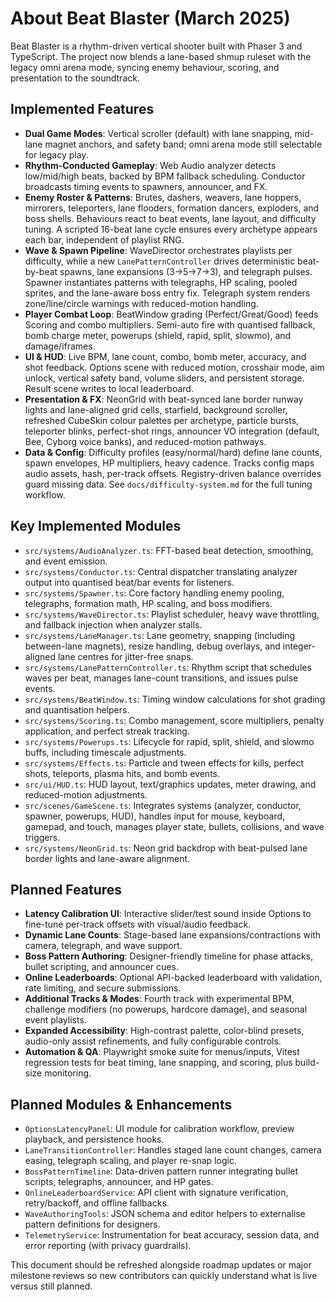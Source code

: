 # About Beat Blaster (March 2025)

Beat Blaster is a rhythm-driven vertical shooter built with Phaser 3 and TypeScript. The project now blends a lane-based shmup ruleset with the legacy omni arena mode, syncing enemy behaviour, scoring, and presentation to the soundtrack.

## Implemented Features
- **Dual Game Modes**: Vertical scroller (default) with lane snapping, mid-lane magnet anchors, and safety band; omni arena mode still selectable for legacy play.
- **Rhythm-Conducted Gameplay**: Web Audio analyzer detects low/mid/high beats, backed by BPM fallback scheduling. Conductor broadcasts timing events to spawners, announcer, and FX.
- **Enemy Roster & Patterns**: Brutes, dashers, weavers, lane hoppers, mirrorers, teleporters, lane flooders, formation dancers, exploders, and boss shells. Behaviours react to beat events, lane layout, and difficulty tuning. A scripted 16-beat lane cycle ensures every archetype appears each bar, independent of playlist RNG.
- **Wave & Spawn Pipeline**: WaveDirector orchestrates playlists per difficulty, while a new `LanePatternController` drives deterministic beat-by-beat spawns, lane expansions (3→5→7→3), and telegraph pulses. Spawner instantiates patterns with telegraphs, HP scaling, pooled sprites, and the lane-aware boss entry fix. Telegraph system renders zone/line/circle warnings with reduced-motion handling.
- **Player Combat Loop**: BeatWindow grading (Perfect/Great/Good) feeds Scoring and combo multipliers. Semi-auto fire with quantised fallback, bomb charge meter, powerups (shield, rapid, split, slowmo), and damage/iframes.
- **UI & HUD**: Live BPM, lane count, combo, bomb meter, accuracy, and shot feedback. Options scene with reduced motion, crosshair mode, aim unlock, vertical safety band, volume sliders, and persistent storage. Result scene writes to local leaderboard.
- **Presentation & FX**: NeonGrid with beat-synced lane border runway lights and lane-aligned grid cells, starfield, background scroller, refreshed CubeSkin colour palettes per archetype, particle bursts, teleporter blinks, perfect-shot rings, announcer VO integration (default, Bee, Cyborg voice banks), and reduced-motion pathways.
- **Data & Config**: Difficulty profiles (easy/normal/hard) define lane counts, spawn envelopes, HP multipliers, heavy cadence. Tracks config maps audio assets, hash, per-track offsets. Registry-driven balance overrides guard missing data. See `docs/difficulty-system.md` for the full tuning workflow.

## Key Implemented Modules
- `src/systems/AudioAnalyzer.ts`: FFT-based beat detection, smoothing, and event emission.
- `src/systems/Conductor.ts`: Central dispatcher translating analyzer output into quantised beat/bar events for listeners.
- `src/systems/Spawner.ts`: Core factory handling enemy pooling, telegraphs, formation math, HP scaling, and boss modifiers.
- `src/systems/WaveDirector.ts`: Playlist scheduler, heavy wave throttling, and fallback injection when analyzer stalls.
- `src/systems/LaneManager.ts`: Lane geometry, snapping (including between-lane magnets), resize handling, debug overlays, and integer-aligned lane centres for jitter-free snaps.
- `src/systems/LanePatternController.ts`: Rhythm script that schedules waves per beat, manages lane-count transitions, and issues pulse events.
- `src/systems/BeatWindow.ts`: Timing window calculations for shot grading and quantisation helpers.
- `src/systems/Scoring.ts`: Combo management, score multipliers, penalty application, and perfect streak tracking.
- `src/systems/Powerups.ts`: Lifecycle for rapid, split, shield, and slowmo buffs, including timescale adjustments.
- `src/systems/Effects.ts`: Particle and tween effects for kills, perfect shots, teleports, plasma hits, and bomb events.
- `src/ui/HUD.ts`: HUD layout, text/graphics updates, meter drawing, and reduced-motion adjustments.
- `src/scenes/GameScene.ts`: Integrates systems (analyzer, conductor, spawner, powerups, HUD), handles input for mouse, keyboard, gamepad, and touch, manages player state, bullets, collisions, and wave triggers.
- `src/systems/NeonGrid.ts`: Neon grid backdrop with beat-pulsed lane border lights and lane-aware alignment.

## Planned Features
- **Latency Calibration UI**: Interactive slider/test sound inside Options to fine-tune per-track offsets with visual/audio feedback.
- **Dynamic Lane Counts**: Stage-based lane expansions/contractions with camera, telegraph, and wave support.
- **Boss Pattern Authoring**: Designer-friendly timeline for phase attacks, bullet scripting, and announcer cues.
- **Online Leaderboards**: Optional API-backed leaderboard with validation, rate limiting, and secure submissions.
- **Additional Tracks & Modes**: Fourth track with experimental BPM, challenge modifiers (no powerups, hardcore damage), and seasonal event playlists.
- **Expanded Accessibility**: High-contrast palette, color-blind presets, audio-only assist refinements, and fully configurable controls.
- **Automation & QA**: Playwright smoke suite for menus/inputs, Vitest regression tests for beat timing, lane snapping, and scoring, plus build-size monitoring.

## Planned Modules & Enhancements
- `OptionsLatencyPanel`: UI module for calibration workflow, preview playback, and persistence hooks.
- `LaneTransitionController`: Handles staged lane count changes, camera easing, telegraph scaling, and player re-snap logic.
- `BossPatternTimeline`: Data-driven pattern runner integrating bullet scripts, telegraphs, announcer, and HP gates.
- `OnlineLeaderboardService`: API client with signature verification, retry/backoff, and offline fallbacks.
- `WaveAuthoringTools`: JSON schema and editor helpers to externalise pattern definitions for designers.
- `TelemetryService`: Instrumentation for beat accuracy, session data, and error reporting (with privacy guardrails).

This document should be refreshed alongside roadmap updates or major milestone reviews so new contributors can quickly understand what is live versus still planned.
